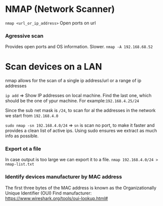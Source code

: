 # NMAP (Network Scanner)

`nmap <url_or_ip_address>`
Open ports on url

### Agressive scan
Provides open ports and OS information. Slower.
`nmap -A 192.168.68.52`


# Scan devices on a LAN
nmap allows for the scan of a single ip address/url or a range of ip addresses

`ip add` => Show IP addresses on local machine. Find the last one, which should be the one of ypur machine. For example:`192.168.4.25/24`

Since the sub net mask is `/24`, to scan for al the addresses in the network we start from `192.168.4.0`

`sudo nmap -sn 192.168.4.0/24` => `sn` is scan no port, to make it faster and provides a clean list of active ips. Using sudo ensures we extract as much info as possible.

### Export ot a file
In case output is too large we can export it to a file.
`nmap 192.168.4.0/24 > nmap-list.txt`

### Identify devices manufacturer by MAC address
The first three bytes of the MAC address is known as the Organizationally Unique Identifier (OUI)
Find manufacturer: https://www.wireshark.org/tools/oui-lookup.html#